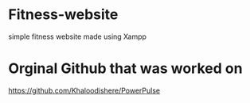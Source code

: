 # Fitness-website
simple fitness website made using Xampp

# Orginal Github that was worked on
https://github.com/Khaloodishere/PowerPulse
